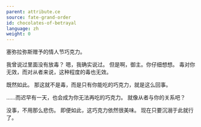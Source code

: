 ```yaml
---
parent: attribute.ce
source: fate-grand-order
id: chocolates-of-betrayal
language: zh
weight: 0
---
```


塞弥拉弥斯赠予的情人节巧克力。

我曾说过里面没有放毒？
嗯，我确实说过。
但是啊，御主。你仔细想想。
毒对你无效，而对从者来说，这种程度的毒也无效。

既然如此。
那这就不是毒，而是只有你能吃的巧克力，就是这么回事。

……而迟早有一天，也会成为你无法再吃的巧克力。
就像从者与你的关系吧？

没事，不用那么悲伤。
即便如此，这巧克力依然很美味。
现在只要沉溺于此就行了。
